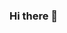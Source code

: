 ### Hi there 👋

<!--
**virtualmanu/virtualmanu** is a ✨ _special_ ✨ repository because its `README.md` (this file) appears on your GitHub profile.

Here are some ideas to get you started:
![Github stats](https://github-readme-stats.vercel.app/api?username=virtualmanu)

- 🔭 I’m currently working on some secret projects
- 🌱 I’m currently learning ...
- 👯 I’m looking to collaborate on ...
- 🤔 I’m looking for help with ...
- 💬 Ask me about ...
- 📫 How to reach me: ...
- 😄 Pronouns: ...
- ⚡ Fun fact: ...
-->
